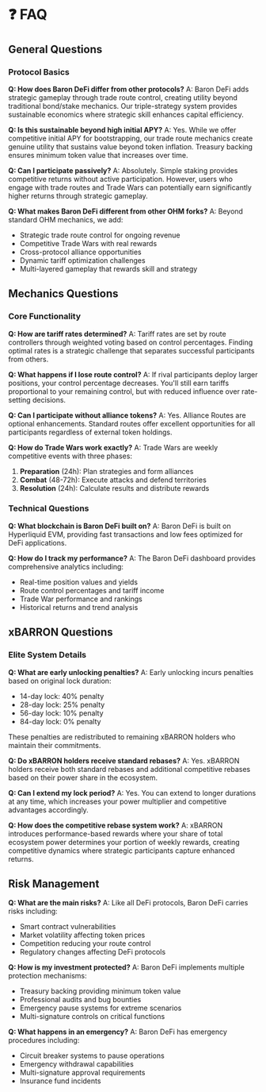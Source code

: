 # ❓ FAQ

## General Questions

### Protocol Basics

**Q: How does Baron DeFi differ from other protocols?**
A: Baron DeFi adds strategic gameplay through trade route control, creating utility beyond traditional bond/stake mechanics. Our triple-strategy system provides sustainable economics where strategic skill enhances capital efficiency.

**Q: Is this sustainable beyond high initial APY?**
A: Yes. While we offer competitive initial APY for bootstrapping, our trade route mechanics create genuine utility that sustains value beyond token inflation. Treasury backing ensures minimum token value that increases over time.

**Q: Can I participate passively?**
A: Absolutely. Simple staking provides competitive returns without active participation. However, users who engage with trade routes and Trade Wars can potentially earn significantly higher returns through strategic gameplay.

**Q: What makes Baron DeFi different from other OHM forks?**
A: Beyond standard OHM mechanics, we add:
- Strategic trade route control for ongoing revenue
- Competitive Trade Wars with real rewards
- Cross-protocol alliance opportunities
- Dynamic tariff optimization challenges
- Multi-layered gameplay that rewards skill and strategy

## Mechanics Questions

### Core Functionality

**Q: How are tariff rates determined?**
A: Tariff rates are set by route controllers through weighted voting based on control percentages. Finding optimal rates is a strategic challenge that separates successful participants from others.

**Q: What happens if I lose route control?**
A: If rival participants deploy larger positions, your control percentage decreases. You'll still earn tariffs proportional to your remaining control, but with reduced influence over rate-setting decisions.

**Q: Can I participate without alliance tokens?**
A: Yes. Alliance Routes are optional enhancements. Standard routes offer excellent opportunities for all participants regardless of external token holdings.

**Q: How do Trade Wars work exactly?**
A: Trade Wars are weekly competitive events with three phases:
1. **Preparation** (24h): Plan strategies and form alliances
2. **Combat** (48-72h): Execute attacks and defend territories  
3. **Resolution** (24h): Calculate results and distribute rewards

### Technical Questions

**Q: What blockchain is Baron DeFi built on?**
A: Baron DeFi is built on Hyperliquid EVM, providing fast transactions and low fees optimized for DeFi applications.

**Q: How do I track my performance?**
A: The Baron DeFi dashboard provides comprehensive analytics including:
- Real-time position values and yields
- Route control percentages and tariff income
- Trade War performance and rankings
- Historical returns and trend analysis

## xBARRON Questions

### Elite System Details

**Q: What are early unlocking penalties?**
A: Early unlocking incurs penalties based on original lock duration:
- 14-day lock: 40% penalty
- 28-day lock: 25% penalty  
- 56-day lock: 10% penalty
- 84-day lock: 0% penalty

These penalties are redistributed to remaining xBARRON holders who maintain their commitments.

**Q: Do xBARRON holders receive standard rebases?**
A: Yes. xBARRON holders receive both standard rebases and additional competitive rebases based on their power share in the ecosystem.

**Q: Can I extend my lock period?**
A: Yes. You can extend to longer durations at any time, which increases your power multiplier and competitive advantages accordingly.

**Q: How does the competitive rebase system work?**
A: xBARRON introduces performance-based rewards where your share of total ecosystem power determines your portion of weekly rewards, creating competitive dynamics where strategic participants capture enhanced returns.

## Risk Management

**Q: What are the main risks?**
A: Like all DeFi protocols, Baron DeFi carries risks including:
- Smart contract vulnerabilities
- Market volatility affecting token prices
- Competition reducing your route control
- Regulatory changes affecting DeFi protocols

**Q: How is my investment protected?**
A: Baron DeFi implements multiple protection mechanisms:
- Treasury backing providing minimum token value
- Professional audits and bug bounties
- Emergency pause systems for extreme scenarios
- Multi-signature controls on critical functions

**Q: What happens in an emergency?**
A: Baron DeFi has emergency procedures including:
- Circuit breaker systems to pause operations
- Emergency withdrawal capabilities
- Multi-signature approval requirements
- Insurance fund incidents